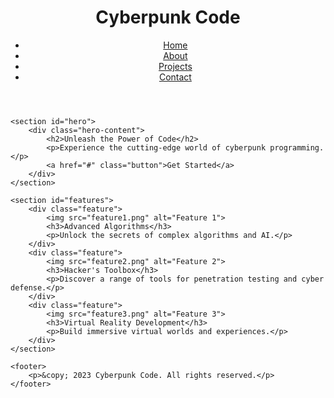 <!DOCTYPE html>
<html>
<head>
    <title>Cyberpunk Code</title>
    <link rel="stylesheet" type="text/css" href="styles.css">
</head>
<body>
    <header>
        <h1>Cyberpunk Code</h1>
        <nav>
            <ul>
                <li><a href="#">Home</a></li>
                <li><a href="#">About</a></li>
                <li><a href="#">Projects</a></li>
                <li><a href="#">Contact</a></li>
            </ul>
        </nav>
    </header>

    <section id="hero">
        <div class="hero-content">
            <h2>Unleash the Power of Code</h2>
            <p>Experience the cutting-edge world of cyberpunk programming.</p>
            <a href="#" class="button">Get Started</a>
        </div>
    </section>

    <section id="features">
        <div class="feature">
            <img src="feature1.png" alt="Feature 1">
            <h3>Advanced Algorithms</h3>
            <p>Unlock the secrets of complex algorithms and AI.</p>
        </div>
        <div class="feature">
            <img src="feature2.png" alt="Feature 2">
            <h3>Hacker's Toolbox</h3>
            <p>Discover a range of tools for penetration testing and cyber defense.</p>
        </div>
        <div class="feature">
            <img src="feature3.png" alt="Feature 3">
            <h3>Virtual Reality Development</h3>
            <p>Build immersive virtual worlds and experiences.</p>
        </div>
    </section>

    <footer>
        <p>&copy; 2023 Cyberpunk Code. All rights reserved.</p>
    </footer>
</body>
</html>
